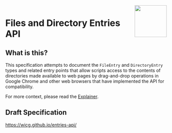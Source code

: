 <img src="https://cdn.rawgit.com/WICG/entries-api/gh-pages/logo-folder.svg" height="100" align=right>

# Files and Directory Entries API

## What is this?

This specification attempts to document the `FileEntry` and
`DirectoryEntry` types and related entry points that allow scripts
access to the contents of directories made available to web pages by
drag-and-drop operations in Google Chrome and other web browsers that
have implemented the API for compatibility.

For more context, please read the [Explainer](EXPLAINER.md).

## Draft Specification

https://wicg.github.io/entries-api/
